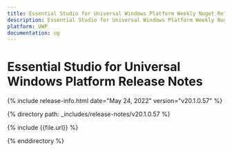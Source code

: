 ```yaml
---
title: Essential Studio for Universal Windows Platform Weekly Nuget Release Release Notes  
description: Essential Studio for Universal Windows Platform Weekly Nuget Release Release Notes  
platform: UWP
documentation: ug
---
```


# Essential Studio for Universal Windows Platform  Release Notes  

{% include release-info.html date="May 24, 2022"  version="v20.1.0.57" %} 


{% directory path: _includes/release-notes/v20.1.0.57 %}

{% include {{file.url}} %}

{% enddirectory %}